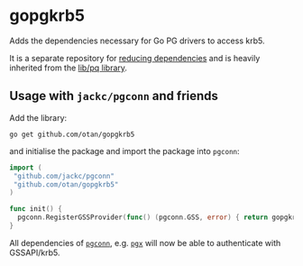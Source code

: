 # gopgkrb5
Adds the dependencies necessary for Go PG drivers to access krb5.

It is a separate repository for [reducing dependencies](https://github.com/lib/pq/issues/971)
and is heavily inherited from the [lib/pq library](https://github.com/lib/pq).

## Usage with `jackc/pgconn`  and friends

Add the library:

```
go get github.com/otan/gopgkrb5
```

and initialise the package and import the package into `pgconn`:

```go
import (
 "github.com/jackc/pgconn"
 "github.com/otan/gopgkrb5"
)

func init() {
  pgconn.RegisterGSSProvider(func() (pgconn.GSS, error) { return gopgkrb5.NewGSS() })
}
```

All dependencies of [`pgconn`](https://github.com/jackc/pgconn), e.g. [`pgx`](https://github.com/jackc/pgx) will now be able to authenticate with
GSSAPI/krb5.
